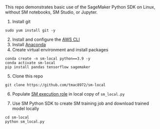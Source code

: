 This repo demonstrates basic use of the SageMaker Python SDK on Linux, without SM notebooks, SM Studio, or Jupyter.

1. Install git
```
sudo yum install git -y
```
2. Install and configure the [AWS CLI](https://docs.aws.amazon.com/cli/latest/userguide/cli-chap-getting-started.html)
3. Install [Anaconda](https://www.anaconda.com/)
4. Create virtual environment and install packages
```
conda create -n sm-local python==3.9 -y
conda activate sm-local
pip install pandas tensorflow sagemaker
```
5. Clone this repo
```
git clone https://github.com/tmac8972/sm-local
```
6. Populate [SM execution role](https://github.com/tmac8972/sm-local/blob/bd4343572de8649f00145b03abe1ead33ab65d2c/sm_local.py#L5) in local copy of ```sm_local.py```

7. Use SM Python SDK to create SM training job and download trained model locally
```
cd sm-local
python sm_local.py
```

